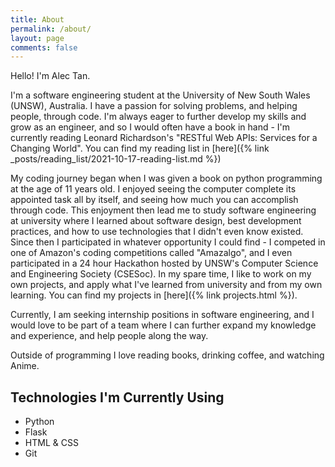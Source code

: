 ```yaml
---
title: About
permalink: /about/
layout: page
comments: false
---
```


Hello! I'm Alec Tan.

I'm a software engineering student at the University of New South Wales (UNSW), Australia. I have a passion for solving problems, and helping people, through code.
I'm always eager to further develop my skills and grow as an engineer, and so I would often have a book in hand - I'm currently reading Leonard Richardson's "RESTful Web APIs: Services for a Changing World". You can find my reading list in [here]({% link _posts/reading_list/2021-10-17-reading-list.md %})


My coding journey began when I was given a book on python programming at the age of 11 years old. I enjoyed seeing the computer complete its appointed task all by itself, and seeing how much you can accomplish through code.
This enjoyment then lead me to study software engineering at university where I learned about software design, best development practices, and how to use technologies that I didn't even know existed. Since then 
I participated in whatever opportunity I could find - I competed in one of Amazon's coding competitions called "Amazalgo", and I even participated in a 24 hour Hackathon hosted by UNSW's Computer Science and Engineering Society (CSESoc).
In my spare time, I like to work on my own projects, and apply what I've learned from university and from my own learning. You can find my projects in [here]({% link projects.html %}). 

Currently, I am seeking internship positions in software engineering, and I would love to be part of a team where I can further expand my knowledge and experience, and help people along the way. 

Outside of programming I love reading books, drinking coffee, and watching Anime.


## Technologies I'm Currently Using
- Python
- Flask
- HTML & CSS
- Git
